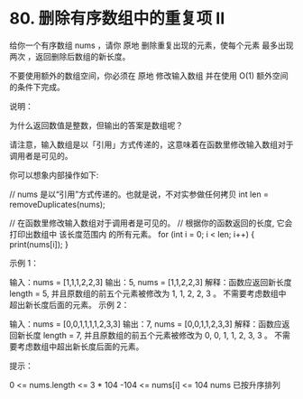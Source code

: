 # 80. 删除有序数组中的重复项 II
  给你一个有序数组 nums ，请你 原地 删除重复出现的元素，使每个元素 最多出现两次 ，返回删除后数组的新长度。
  
  不要使用额外的数组空间，你必须在 原地 修改输入数组 并在使用 O(1) 额外空间的条件下完成。
  
   
  
  说明：
  
  为什么返回数值是整数，但输出的答案是数组呢？
  
  请注意，输入数组是以「引用」方式传递的，这意味着在函数里修改输入数组对于调用者是可见的。
  
  你可以想象内部操作如下:
  
  // nums 是以“引用”方式传递的。也就是说，不对实参做任何拷贝
  int len = removeDuplicates(nums);
  
  // 在函数里修改输入数组对于调用者是可见的。
  // 根据你的函数返回的长度, 它会打印出数组中 该长度范围内 的所有元素。
  for (int i = 0; i < len; i++) {
      print(nums[i]);
  }
   
  
  示例 1：
  
  输入：nums = [1,1,1,2,2,3]
  输出：5, nums = [1,1,2,2,3]
  解释：函数应返回新长度 length = 5, 并且原数组的前五个元素被修改为 1, 1, 2, 2, 3 。 不需要考虑数组中超出新长度后面的元素。
  示例 2：
  
  输入：nums = [0,0,1,1,1,1,2,3,3]
  输出：7, nums = [0,0,1,1,2,3,3]
  解释：函数应返回新长度 length = 7, 并且原数组的前五个元素被修改为 0, 0, 1, 1, 2, 3, 3 。 不需要考虑数组中超出新长度后面的元素。
   
  
  提示：
  
  0 <= nums.length <= 3 * 104
  -104 <= nums[i] <= 104
  nums 已按升序排列
